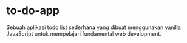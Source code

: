 # to-do-app

Sebuah aplikasi todo list sederhana yang dibuat menggunakan vanilla JavaScript untuk mempelajari fundamental web development.
